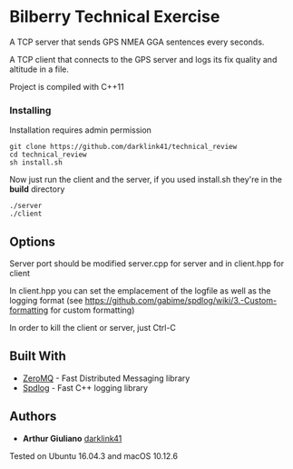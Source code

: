# Bilberry Technical Exercise 

A TCP server that sends GPS NMEA GGA sentences every seconds.

A TCP client that connects to the GPS server and logs its fix quality and altitude in a file.

Project is compiled with C++11

### Installing

Installation requires admin permission

```
git clone https://github.com/darklink41/technical_review
cd technical_review
sh install.sh
```

Now just run the client and the server, if you used install.sh they're in the **build** directory
```
./server
./client
```

## Options 

Server port should be modified server.cpp for server and in client.hpp for client

In client.hpp you can set the emplacement of the logfile as well as the logging format (see https://github.com/gabime/spdlog/wiki/3.-Custom-formatting for custom formatting)

In order to kill the client or server, just Ctrl-C


## Built With

* [ZeroMQ](http://zeromq.org/) - Fast Distributed Messaging library
* [Spdlog](https://github.com/gabime/spdlog) - Fast C++ logging library


## Authors

* **Arthur Giuliano** [darklink41](https://github.com/darklink41)

Tested on Ubuntu 16.04.3 and macOS 10.12.6
